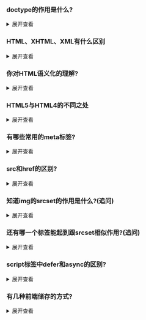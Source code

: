 ### doctype的作用是什么?

<details>
<summary>展开查看</summary><br/>

DOCTYPE是html5标准网⻚声明，且必须声明在HTML文档的第一行。来告知浏览器的解析器用什么文档标准解析这个
文档，不同的渲染模式会影响到浏览器对于 CSS 代码甚至 JavaScript 脚本的解析 文档解析类型有:

- BackCompat:怪异模式，浏览器使用自己的怪异模式解析渲染⻚面。(如果没有声明DOCTYPE，默认就是这个 模式)

- CSS1Compat:标准模式，浏览器使用W3C的标准解析渲染⻚面。

> IE8还有一种介乎于上述两者之间的近乎标准的模式，但是基本淘汰了。

#### 这三种模式的区别是什么?

- 标准模式(standards mode):⻚面按照 HTML 与 CSS 的定义渲染

- 怪异模式(quirks mode)模式: 会模拟更旧的浏览器的行为

- 近乎标准(almost standards)模式: 会实施了一种表单元格尺寸的怪异行为(与IE7之前的单元格布局方式一致)， 除此之外符合标准定义

</details>

### HTML、XHTML、XML有什么区别

<details>
<summary>展开查看</summary><br/>

- HTML(超文本标记语言): 在html4.0之前HTML先有实现再有标准，导致HTML非常混乱和松散

- XML(可扩展标记语言): 主要用于存储数据和结构，可扩展，大家熟悉的JSON也是相似的作用，但是更加轻量高 效，所以XML现在市场越来越小了

- XHTML(可扩展超文本标记语言): 基于上面两者而来，W3C为了解决HTML混乱问题而生，并基于此诞生了 HTML5，开头加入 <!DOCTYPE html> 的做法因此而来，如果不加就是兼容混乱的HTML，加了就是标准模式。

</details>

### 你对HTML语义化的理解?

<details>
<summary>展开查看</summary><br/>

语义化是指使用恰当语义的html标签，让⻚面具有良好的结构与含义，比如 `<p>` 标签就代表段落， `<article>` 代表正文内容等等。

语义化的好处主要有两点:

- 开发者友好:使用语义类标签增强了可读性，开发者也能够清晰地看出网⻚的结构，也更为便于团队的开发和维护

- 机器友好:带有语义的文字表现力丰富，更适合搜索引擎的爬虫爬取有效信息，语义类还可以支持读屏软件，根据文章可以自动生成目录

这对于简书、知乎这种富文本类的应用很重要，语义化对于其网站的内容传播有很大的帮助，但是对于功能性的web软 件重要性大打折扣，比如一个按钮、Skeleton这种组件根本没有对应的语义，也不需要什么SEO。

</details>

### HTML5与HTML4的不同之处

<details>
<summary>展开查看</summary><br/>


- 文件类型声明(<!DOCTYPE>)仅有一型:`<!DOCTYPE HTML>`。

- 新的解析顺序:不再基于SGML。

- 新的元素:section, video, progress, nav, meter, time, aside, canvas, command, datalist, details, embed, figcaption, figure, footer, header, hgroup, keygen, mark, output, rp, rt, ruby, source, summary, wbr。
  
- input元素的新类型:date, email, url等等。

- 新的属性:ping(用于a与area), charset(用于meta), async(用于script)。

- 全域属性:id, tabindex, repeat。

- 新的全域属性:contenteditable, contextmenu, draggable, dropzone, hidden, spellcheck。

- 移除元素:acronym, applet, basefont, big, center, dir, font, frame, frameset, isindex, noframes, strike, tt

</details>

### 有哪些常用的meta标签?

<details>
<summary>展开查看</summary><br/>

meta标签由name和content两个属性来定义，来描述一个HTML网⻚文档的属性，例如作者、日期和时间、网⻚描述、
关键词、⻚面刷新等，除了一些http标准规定了一些name作为大家使用的共识，开发者也可以自定义name。

- charset，用于描述HTML文档的编码形式

```html
  <meta charset="UTF-8" >
```

- http-equiv，顾名思义，相当于http的文件头作用,比如下面的代码就可以设置http的缓存过期日期

```html
  <meta http-equiv="expires" content="Wed, 20 Jun 2019 22:33:00 GMT">
```

- viewport，移动前端最熟悉不过，Web开发人员可以控制视口的大小和比例

```html
  <meta name="viewport" content="width=device-width, initial-scale=1, maximum-scale=1">
```

- apple-mobile-web-app-status-bar-style,开发过PWA应用的开发者应该很熟悉，为了自定义评估工具栏的颜色。

```html
  <meta name="apple-mobile-web-app-status-bar-style" content="black-translucent">
```

</details>

### src和href的区别?

<details>
<summary>展开查看</summary><br/>

- src是指向外部资源的位置，指向的内容会嵌入到文档中当前标签所在的位置，在请求src资源时会将其指向的资源下载并应用到文档内，如js脚本，img图片和frame等元素。当浏览器解析到该元素时，会暂停其他资源的下载和处 理，知道将该资源加载、编译、执行完毕，所以一般js脚本会放在底部而不是头部。

- href是指向网络资源所在位置(的超链接)，用来建立和当前元素或文档之间的连接，当浏览器识别到它他指向的文件时，就会并行下载资源，不会停止对当前文档的处理。

</details>

### 知道img的srcset的作用是什么?(追问)

<details>
<summary>展开查看</summary><br/>

可以设计响应式图片，我们可以使用两个新的属性srcset 和 sizes来提供更多额外的资源图像和提示，帮助浏览器选择正确的一个资源。

srcset 定义了我们允许浏览器选择的图像集，以及每个图像的大小。

sizes 定义了一组媒体条件(例如屏幕宽度)并且指明当某些媒体条件为真时，什么样的图片尺寸是最佳选择。 所以，有了这些属性，浏览器会:

- 查看设备宽度

- 检查 sizes 列表中哪个媒体条件是第一个为真 查看给予该媒体查询的槽大小

- 加载 srcset 列表中引用的最接近所选的槽大小的图像

> srcset提供了根据屏幕条件选取图片的能力

```html
  <img src="clock-demo-thumb-200.png"
      alt="Clock"
      srcset="clock-demo-thumb-200.png 200w, clock-demo-thumb-400.png 400w"
      sizes="(min-width: 600px) 200px, 50vw"
  >
```

</details>

### 还有哪一个标签能起到跟srcset相似作用?(追问)

<details>
<summary>展开查看</summary><br/>

`<picture>` 元素通过包含零或多个 `<source>` 元素和一个` <img>` 元素来为不同的显示/设备场景提供图像版本。浏览器 会选择最匹配的子 `<source>` 元素，如果没有匹配的，就选择` <img>` 元素的 src 属性中的URL。然后，所选图像呈现 在` <img>` 元素占据的空间中

> picture同样可以通过不同设备来匹配不同的图像资源

```html
  <picture>
      <source srcset="/media/examples/surfer-240-200.jpg" media="(min-width: 800px)">
      <img src="/media/examples/painted-hand-298-332.jpg" />
  </picture>
```

</details>

### script标签中defer和async的区别?

<details>
<summary>展开查看</summary><br/>

- defer:浏览器指示脚本在文档被解析后执行，script被异步加载后并不会立刻执行，而是等待文档被解析完毕后执 行。

- async:同样是异步加载脚本，区别是脚本加载完毕后立即执行，这导致async属性下的脚本是乱序的，对于script 有先后依赖关系的情况，并不适用

</details>

### 有几种前端储存的方式?

<details>
<summary>展开查看</summary><br/>

cookies、localstorage、sessionstorage、Web SQL、IndexedDB

#### 这些方式的区别是什么?(追问)

- cookies: 在HTML5标准前本地储存的主要方式，优点是兼容性好，请求头自带cookie方便，缺点是大小只有4k，
自动请求头加入cookie浪费流量，每个domain限制20个cookie，使用起来麻烦需要自行封装

- localStorage:HTML5加入的以键值对(Key-Value)为标准的方式，优点是操作方便，永久性储存(除非手动删
除)，大小为5M，兼容IE8+

- sessionStorage:与localStorage基本类似，区别是sessionStorage当⻚面关闭后会被清理，而且与cookie、
localStorage不同，他不能在所有同源窗口中共享，是会话级别的储存方式

- Web SQL:2010年被W3C废弃的本地数据库数据存储方案，但是主流浏览器(火狐除外)都已经有了相关的实 现，web sql类似于SQLite，是真正意义上的关系型数据库，用sql进行操作，当我们用JavaScript时要进行转换， 较为繁琐。

- IndexedDB: 是被正式纳入HTML5标准的数据库储存方案，它是NoSQL数据库，用键值对进行储存，可以进行快 速读取操作，非常适合web场景，同时用JavaScript进行操作会非常方便。


</details>
